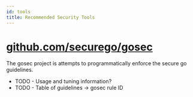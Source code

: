 ```yaml
---
id: tools 
title: Recommended Security Tools 
---
```


# [github.com/securego/gosec](https://github.com/securego/gosec)

The gosec project is attempts to programmatically enforce the secure go
guidelines. 

* TODO - Usage and tuning information?
* TODO - Table of guidelines -> gosec rule ID
